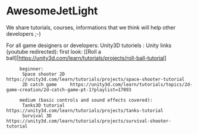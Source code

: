 # AwesomeJetLight
We share tutorials, courses, informations that we think will help other developers ;-)

For all game designers or developers:
 Unity3D tutoriels :
     Unity links (youtube redirected): 
        first look: 
          [[Roll a ball]|https://unity3d.com/learn/tutorials/projects/roll-ball-tutorial]
              
         beginner:
          Space shooter 2D  https://unity3d.com/learn/tutorials/projects/space-shooter-tutorial
          2D catch game     https://unity3d.com/learn/tutorials/topics/2d-game-creation/2d-catch-game-pt-1?playlist=17093
              
         medium (basic controls and sound effects covered): 
          Tanks3D tutorial  https://unity3d.com/learn/tutorials/projects/tanks-tutorial
          Survival 3D       https://unity3d.com/learn/tutorials/projects/survival-shooter-tutorial 
          
